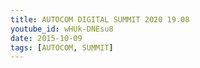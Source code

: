 ```yaml
---
title: AUTOCOM DIGITAL SUMMIT 2020 19.08
youtube_id: wHUk-DNEsu8
date: 2015-10-09
tags: [AUTOCOM, SUMMIT]
---
```


